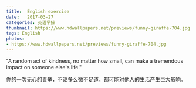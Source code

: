 ```yaml
---
title:  English exercise
date:   2017-03-27
categories: 英语早操
thumbnail: https://www.hdwallpapers.net/previews/funny-giraffe-704.jpg
tags: English
photos:
- https://www.hdwallpapers.net/previews/funny-giraffe-704.jpg
---
```


"A random act of kindness, no matter how small, can make a tremendous impact on someone else's life."
<p>你的一次无心的善举，不论多么微不足道，都可能对他人的生活产生巨大影响。</p>
